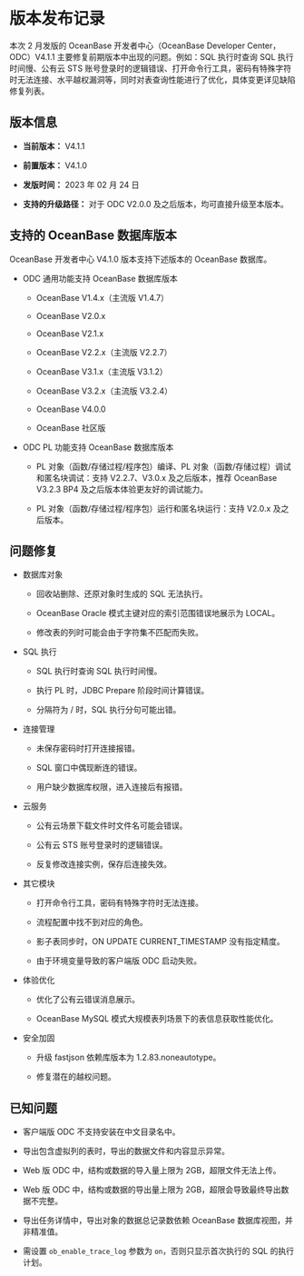 # 版本发布记录

本次 2 月发版的 OceanBase 开发者中心（OceanBase Developer Center，ODC）V4.1.1 主要修复前期版本中出现的问题。例如：SQL 执行时查询 SQL 执行时间慢、公有云 STS 账号登录时的逻辑错误、打开命令行工具，密码有特殊字符时无法连接、水平越权漏洞等，同时对表查询性能进行了优化，具体变更详见缺陷修复列表。

## 版本信息 

* **当前版本：** V4.1.1

* **前置版本：** V4.1.0

* **发版时间：** 2023 年 02 月 24 日

* **支持的升级路径：** 对于 ODC V2.0.0 及之后版本，均可直接升级至本版本。




## 支持的 OceanBase 数据库版本

OceanBase 开发者中心 V4.1.0 版本支持下述版本的 OceanBase 数据库。

* ODC 通用功能支持 OceanBase 数据库版本

  * OceanBase V1.4.x（主流版 V1.4.7）
  
  * OceanBase V2.0.x
  
  * OceanBase V2.1.x
  
  * OceanBase V2.2.x（主流版 V2.2.7）
  
  * OceanBase V3.1.x（主流版 V3.1.2）
  
  * OceanBase V3.2.x（主流版 V3.2.4）

  * OceanBase V4.0.0
  
  * OceanBase 社区版
  

  

* ODC PL 功能支持 OceanBase 数据库版本

  * PL 对象（函数/存储过程/程序包）编译、PL 对象（函数/存储过程）调试和匿名块调试：支持 V2.2.7、V3.0.x 及之后版本，推荐 OceanBase V3.2.3 BP4 及之后版本体验更友好的调试能力。
  
  * PL 对象（函数/存储过程/程序包）运行和匿名块运行：支持 V2.0.x 及之后版本。




## 问题修复 

* 数据库对象

  * 回收站删除、还原对象时生成的 SQL 无法执行。
  
  * OceanBase Oracle 模式主键对应的索引范围错误地展示为 LOCAL。

  * 修改表的列时可能会由于字符集不匹配而失败。

* SQL 执行

  * SQL 执行时查询 SQL 执行时间慢。

  * 执行 PL 时，JDBC Prepare 阶段时间计算错误。

  * 分隔符为 / 时，SQL 执行分句可能出错。

* 连接管理

  * 未保存密码时打开连接报错。
  
  * SQL 窗口中偶现断连的错误。
  
  * 用户缺少数据库权限，进入连接后有报错。

* 云服务
  
  * 公有云场景下载文件时文件名可能会错误。

  * 公有云 STS 账号登录时的逻辑错误。

  * 反复修改连接实例，保存后连接失效。

* 其它模块
  
  * 打开命令行工具，密码有特殊字符时无法连接。

  * 流程配置中找不到对应的角色。

  * 影子表同步时，ON UPDATE CURRENT_TIMESTAMP 没有指定精度。

  * 由于环境变量导致的客户端版 ODC 启动失败。

* 体验优化

  * 优化了公有云错误消息展示。

  * OceanBase MySQL 模式大规模表列场景下的表信息获取性能优化。

* 安全加固

  * 升级 fastjson 依赖库版本为 1.2.83.noneautotype。

  * 修复潜在的越权问题。

## 已知问题

* 客户端版 ODC 不支持安装在中文目录名中。

* 导出包含虚拟列的表时，导出的数据文件和内容显示异常。

* Web 版 ODC 中，结构或数据的导入量上限为 2GB，超限文件无法上传。

* Web 版 ODC 中，结构或数据的导出量上限为 2GB，超限会导致最终导出数据不完整。

* 导出任务详情中，导出对象的数据总记录数依赖 OceanBase 数据库视图，并非精准值。

* 需设置 `ob_enable_trace_log` 参数为 `on`，否则只显示首次执行的 SQL 的执行计划。